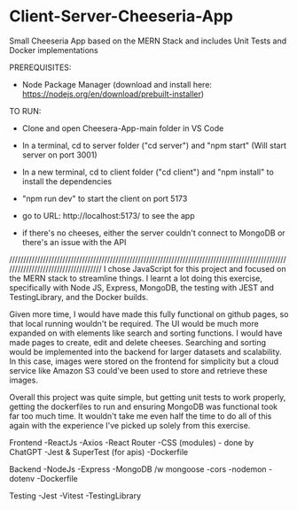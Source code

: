 # Client-Server-Cheeseria-App
 Small Cheeseria App based on the MERN Stack and includes Unit Tests and Docker implementations

PREREQUISITES:
- Node Package Manager (download and install here: https://nodejs.org/en/download/prebuilt-installer)

TO RUN:
- Clone and open Cheesera-App-main folder in VS Code
- In a terminal, cd to server folder ("cd server") and "npm start" (Will start server on port 3001)
- In a new terminal, cd to client folder ("cd client") and "npm install" to install the dependencies
- "npm run dev" to start the client on port 5173
- go to URL: http://localhost:5173/ to see the app

- if there's no cheeses, either the server couldn't connect to MongoDB or there's an issue with the API 

////////////////////////////////////////////////////////////////////////////////////////////////////////////////////////////////////
I chose JavaScript for this project and focused on the MERN stack to streamline things. I learnt a lot doing this exercise, 
specifically with Node JS, Express, MongoDB, the testing with JEST and TestingLibrary, and the Docker builds.

Given more time, I would have made this fully functional on github pages, so that local running wouldn't be required. The UI would 
be much more expanded on with elements like search and sorting functions. I would have made pages to create, edit and delete cheeses. 
Searching and sorting would be implemented into the backend for larger datasets and scalability. In this case, images were stored on 
the frontend for simplicity but a cloud service like Amazon S3 could've been used to store and retrieve these images.

Overall this project was quite simple, but getting unit tests to work properly, getting the dockerfiles to run and ensuring MongoDB 
was functional took far too much time. It wouldn't take me even half the time to do all of this again with the experience I've picked 
up solely from this exercise.

Frontend
-ReactJs
-Axios
-React Router
-CSS (modules) - done by ChatGPT
-Jest & SuperTest (for apis)
-Dockerfile

Backend
-NodeJs
-Express 
-MongoDB /w mongoose
-cors 
-nodemon
-dotenv
-Dockerfile

Testing
-Jest
-Vitest
-TestingLibrary
